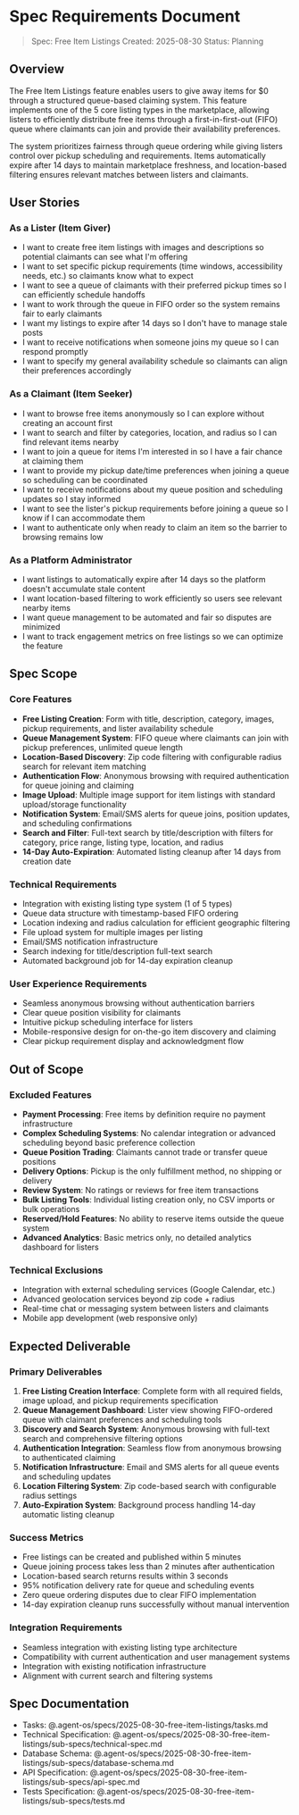 # Spec Requirements Document

> Spec: Free Item Listings
> Created: 2025-08-30
> Status: Planning

## Overview

The Free Item Listings feature enables users to give away items for $0 through a structured queue-based claiming system. This feature implements one of the 5 core listing types in the marketplace, allowing listers to efficiently distribute free items through a first-in-first-out (FIFO) queue where claimants can join and provide their availability preferences.

The system prioritizes fairness through queue ordering while giving listers control over pickup scheduling and requirements. Items automatically expire after 14 days to maintain marketplace freshness, and location-based filtering ensures relevant matches between listers and claimants.

## User Stories

### As a Lister (Item Giver)
- I want to create free item listings with images and descriptions so potential claimants can see what I'm offering
- I want to set specific pickup requirements (time windows, accessibility needs, etc.) so claimants know what to expect
- I want to see a queue of claimants with their preferred pickup times so I can efficiently schedule handoffs
- I want to work through the queue in FIFO order so the system remains fair to early claimants
- I want my listings to expire after 14 days so I don't have to manage stale posts
- I want to receive notifications when someone joins my queue so I can respond promptly
- I want to specify my general availability schedule so claimants can align their preferences accordingly

### As a Claimant (Item Seeker)
- I want to browse free items anonymously so I can explore without creating an account first
- I want to search and filter by categories, location, and radius so I can find relevant items nearby
- I want to join a queue for items I'm interested in so I have a fair chance at claiming them
- I want to provide my pickup date/time preferences when joining a queue so scheduling can be coordinated
- I want to receive notifications about my queue position and scheduling updates so I stay informed
- I want to see the lister's pickup requirements before joining a queue so I know if I can accommodate them
- I want to authenticate only when ready to claim an item so the barrier to browsing remains low

### As a Platform Administrator
- I want listings to automatically expire after 14 days so the platform doesn't accumulate stale content
- I want location-based filtering to work efficiently so users see relevant nearby items
- I want queue management to be automated and fair so disputes are minimized
- I want to track engagement metrics on free listings so we can optimize the feature

## Spec Scope

### Core Features
- **Free Listing Creation**: Form with title, description, category, images, pickup requirements, and lister availability schedule
- **Queue Management System**: FIFO queue where claimants can join with pickup preferences, unlimited queue length
- **Location-Based Discovery**: Zip code filtering with configurable radius search for relevant item matching
- **Authentication Flow**: Anonymous browsing with required authentication for queue joining and claiming
- **Image Upload**: Multiple image support for item listings with standard upload/storage functionality
- **Notification System**: Email/SMS alerts for queue joins, position updates, and scheduling confirmations
- **Search and Filter**: Full-text search by title/description with filters for category, price range, listing type, location, and radius
- **14-Day Auto-Expiration**: Automated listing cleanup after 14 days from creation date

### Technical Requirements
- Integration with existing listing type system (1 of 5 types)
- Queue data structure with timestamp-based FIFO ordering
- Location indexing and radius calculation for efficient geographic filtering
- File upload system for multiple images per listing
- Email/SMS notification infrastructure
- Search indexing for title/description full-text search
- Automated background job for 14-day expiration cleanup

### User Experience Requirements
- Seamless anonymous browsing without authentication barriers
- Clear queue position visibility for claimants
- Intuitive pickup scheduling interface for listers
- Mobile-responsive design for on-the-go item discovery and claiming
- Clear pickup requirement display and acknowledgment flow

## Out of Scope

### Excluded Features
- **Payment Processing**: Free items by definition require no payment infrastructure
- **Complex Scheduling Systems**: No calendar integration or advanced scheduling beyond basic preference collection
- **Queue Position Trading**: Claimants cannot trade or transfer queue positions
- **Delivery Options**: Pickup is the only fulfillment method, no shipping or delivery
- **Review System**: No ratings or reviews for free item transactions
- **Bulk Listing Tools**: Individual listing creation only, no CSV imports or bulk operations
- **Reserved/Hold Features**: No ability to reserve items outside the queue system
- **Advanced Analytics**: Basic metrics only, no detailed analytics dashboard for listers

### Technical Exclusions
- Integration with external scheduling services (Google Calendar, etc.)
- Advanced geolocation services beyond zip code + radius
- Real-time chat or messaging system between listers and claimants
- Mobile app development (web responsive only)

## Expected Deliverable

### Primary Deliverables
1. **Free Listing Creation Interface**: Complete form with all required fields, image upload, and pickup requirements specification
2. **Queue Management Dashboard**: Lister view showing FIFO-ordered queue with claimant preferences and scheduling tools
3. **Discovery and Search System**: Anonymous browsing with full-text search and comprehensive filtering options
4. **Authentication Integration**: Seamless flow from anonymous browsing to authenticated claiming
5. **Notification Infrastructure**: Email and SMS alerts for all queue events and scheduling updates
6. **Location Filtering System**: Zip code-based search with configurable radius settings
7. **Auto-Expiration System**: Background process handling 14-day automatic listing cleanup

### Success Metrics
- Free listings can be created and published within 5 minutes
- Queue joining process takes less than 2 minutes after authentication
- Location-based search returns results within 3 seconds
- 95% notification delivery rate for queue and scheduling events
- Zero queue ordering disputes due to clear FIFO implementation
- 14-day expiration cleanup runs successfully without manual intervention

### Integration Requirements
- Seamless integration with existing listing type architecture
- Compatibility with current authentication and user management systems
- Integration with existing notification infrastructure
- Alignment with current search and filtering systems

## Spec Documentation

- Tasks: @.agent-os/specs/2025-08-30-free-item-listings/tasks.md
- Technical Specification: @.agent-os/specs/2025-08-30-free-item-listings/sub-specs/technical-spec.md
- Database Schema: @.agent-os/specs/2025-08-30-free-item-listings/sub-specs/database-schema.md
- API Specification: @.agent-os/specs/2025-08-30-free-item-listings/sub-specs/api-spec.md
- Tests Specification: @.agent-os/specs/2025-08-30-free-item-listings/sub-specs/tests.md